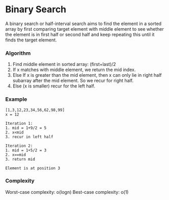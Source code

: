 # Binary Search
A binary search or half-interval search aims to find the element in a sorted array by first comparing target element with middle element to see whether the element is in first half or second half and keep repeating this until it finds the target element.

### Algorithm
1. Find middle element in sorted array: (first+last)/2
2. If x matches with middle element, we return the mid index.
3. Else If x is greater than the mid element, then x can only lie in right half subarray after the mid element. So we recur for right half.
4. Else (x is smaller) recur for the left half.

### Example
```
[1,3,12,23,34,56,62,98,99]
x = 12

Iteration 1:
1. mid = 1+9/2 = 5
2. x<mid
3. recur in left half

Iteration 2:
1. mid = 1+5/2 = 3
2. x==mid
3. return mid

Element is at position 3
```

### Complexity
Worst-case complexity: o(logn)
Best-case complexity: o(1)
